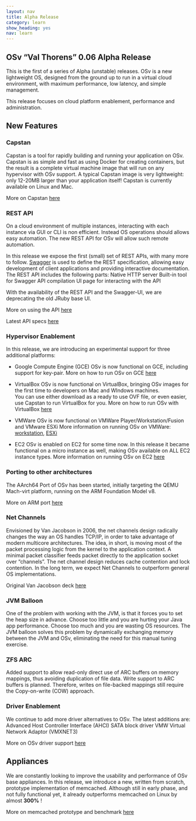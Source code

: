 ```yaml
---
layout: nav
title: Alpha Release
category: learn
show_heading: yes
nav: learn
---
```


## OSv “Val Thorens” 0.06 Alpha Release
This is the first of a series of Alpha (unstable) releases.
OSv is a new lightweight OS, designed from the ground up to run in a
virtual cloud environment, with maximum performance, low latency, and
simple management.

This release focuses on cloud platform enablement,  performance and administration.

<!--more-->

## New Features

### Capstan
Capstan is a tool for rapidly building and running your application on OSv. Capstan is as simple and fast as using Docker for creating containers, but the result is a complete virtual machine image that will run on any hypervisor with OSv support. A typical Capstan image is very lightweight: only 12-20MB larger than your application itself!
Capstan is currently available on Linux and Mac.

More on Capstan [here](http://osv.io/capstan/)

### REST API
On a cloud environment of multiple instances, interacting with each instance via GUI or CLI is non efficient. Instead OS operations should allows easy automation. The new REST API for OSv will allow such remote automation.

In this release we expose the first (small) set of REST APIs, with many more to follow.
[Swagger](http://developers.helloreverb.com/swagger/) is used to define the REST specification, allowing easy development of client applications and providing  interactive documentation.
The REST API includes the following parts:
Native HTTP server
Built-in tool for Swagger API compilation
UI page for interacting with the API

With the availability of the REST API and the Swagger-UI, we are deprecating the old JRuby base UI.


More on using the API [here](https://github.com/cloudius-systems/mgmt/wiki/OSv-REST-API)

Latest API specs [here](http://osv.io/api/swagger-ui/dist/index.html)

### Hypervisor Enablement

In this release, we are introducing an experimental support for three additional platforms:

- Google Compute Engine (GCE)
OSv is now functional on GCE, including support for key-pair.
More on how to run OSv on GCE [here](https://github.com/cloudius-systems/osv/wiki/Run-OSv-on-Google-Compute-Engine)

- VirtualBox
OSv is now functional on VirtualBox, bringing OSv images for the first time to developers on Mac and WIndows machines.  
You can use either download as a ready to use OVF file, or even easier, use Capstan to run VirtualBox for you.
More on how to run OSv with VirtualBox [here](https://github.com/cloudius-systems/osv/wiki/Run-OSv-on-VirtualBox)

- VMWare 
OSv is now functional on VMWare Player/Workstation/Fusion and VMware ESXi
More information on running OSv on VMWare:
[workstation](https://github.com/cloudius-systems/osv/wiki/Running-OSv-on-VMware-(Player,-Workstation,-Fusion), 
), [ESXi](https://github.com/cloudius-systems/osv/wiki/Running-OSv-on-VMware-ESXi)

- EC2 
OSv is enabled on EC2 for some time now. In this release it became
functional on a micro instance as well, making OSv available on ALL
EC2 instance types.
More information on running OSv on EC2 [here](https://github.com/cloudius-systems/osv/wiki/Running-OSv-on-EC2)

### Porting to other architectures
The AArch64 Port of OSv has been started, initially targeting the QEMU Mach-virt platform, running on the ARM Foundation Model v8.

More on ARM port [here](https://github.com/cloudius-systems/osv/wiki/AArch64)

### Net Channels 
Envisioned by Van Jacobson in 2006, the net channels design radically changes the way an OS handles TCP/IP, in order to take advantage of modern multicore architectures.
The idea, in short, is moving most of the packet processing logic from the kernel to the application context. A minimal packet classifier feeds packet directly to the application socket over “channels”.
The net channel design reduces cache contention and lock contention. In the long term, we expect Net Channels to outperform general OS implementations. 

Original Van Jacobson deck [here](http://www.lemis.com/grog/Documentation/vj/lca06vj.pdf)

### JVM Balloon
One of the problem with working with the JVM, is that it forces you to set the heap size in advance.
Choose too little and you are hurting your Java app performance.
Choose too much and you are wasting OS resources.
The JVM balloon solves this problem by dynamically exchanging memory between the JVM and OSv, eliminating the need for this manual tuning exercise. 


### ZFS ARC
Added support to allow read-only direct use of ARC buffers on memory mappings, thus avoiding duplication of file data. Write support to ARC buffers is planned. Therefore, writes on file-backed mappings still require the Copy-on-write (COW) approach.

### Driver Enablement
We continue to add more driver alternatives to OSv. 
The latest additions are:
Advanced Host Controller Interface (AHCI) SATA block driver
VMW Virtual Network Adaptor (VMXNET3)

More on OSv driver support [here](https://github.com/cloudius-systems/osv/wiki/Supported-Drivers)


## Appliances
We are constantly looking to improve the usability and performance of OSv base appliances.
In this release, we introduce a new, written from scratch, prototype implementation of memcached. 
Although still in early phase, and not fully functional yet, it
already outperforms memcached on Linux by almost **300%** !

More on memcached prototype and benchmark [here](https://github.com/cloudius-systems/osv/wiki/OSv-Case-Study:-Memcached)


